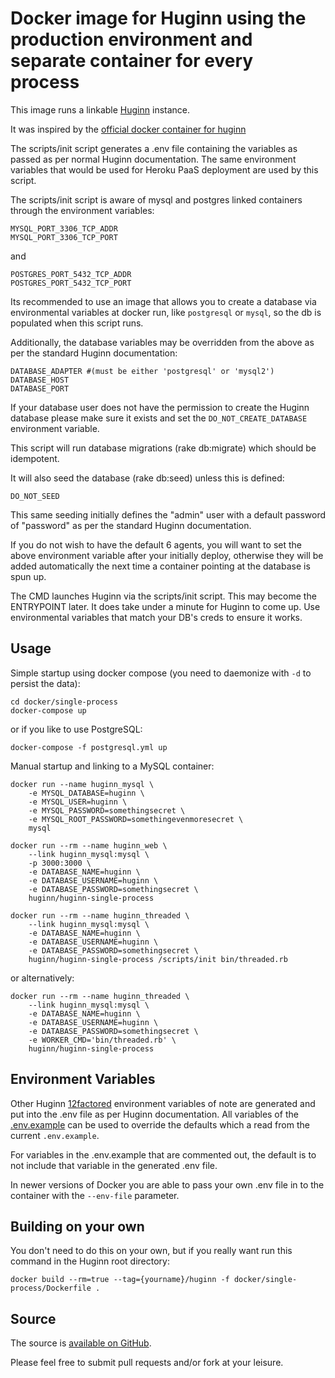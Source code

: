 Docker image for Huginn using the production environment and separate container for every process
=================================================

This image runs a linkable [Huginn](https://github.com/huginn/huginn) instance.

It was inspired by the [official docker container for huginn](https://hub.docker.com/r/huginn/huginn)

The scripts/init script generates a .env file containing the variables as passed as per normal Huginn documentation.
The same environment variables that would be used for Heroku PaaS deployment are used by this script.

The scripts/init script is aware of mysql and postgres linked containers through the environment variables:

    MYSQL_PORT_3306_TCP_ADDR
    MYSQL_PORT_3306_TCP_PORT

and

    POSTGRES_PORT_5432_TCP_ADDR
    POSTGRES_PORT_5432_TCP_PORT

Its recommended to use an image that allows you to create a database via environmental variables at docker run, like `postgresql` or `mysql`, so the db is populated when this script runs.

Additionally, the database variables may be overridden from the above as per the standard Huginn documentation:

    DATABASE_ADAPTER #(must be either 'postgresql' or 'mysql2')
    DATABASE_HOST
    DATABASE_PORT

If your database user does not have the permission to create the Huginn database please make sure it exists and set the `DO_NOT_CREATE_DATABASE` environment variable.

This script will run database migrations (rake db:migrate) which should be idempotent.

It will also seed the database (rake db:seed) unless this is defined:

    DO_NOT_SEED

This same seeding initially defines the "admin" user with a default password of "password" as per the standard Huginn documentation.

If you do not wish to have the default 6 agents, you will want to set the above environment variable after your initially deploy, otherwise they will be added automatically the next time a container pointing at the database is spun up.

The CMD launches Huginn via the scripts/init script. This may become the ENTRYPOINT later.  It does take under a minute for Huginn to come up.  Use environmental variables that match your DB's creds to ensure it works.

## Usage

Simple startup using docker compose (you need to daemonize with `-d` to persist the data):

    cd docker/single-process
    docker-compose up

or if you like to use PostgreSQL:

    docker-compose -f postgresql.yml up

Manual startup and linking to a MySQL container:

    docker run --name huginn_mysql \
        -e MYSQL_DATABASE=huginn \
        -e MYSQL_USER=huginn \
        -e MYSQL_PASSWORD=somethingsecret \
        -e MYSQL_ROOT_PASSWORD=somethingevenmoresecret \
        mysql

    docker run --rm --name huginn_web \
        --link huginn_mysql:mysql \
        -p 3000:3000 \
        -e DATABASE_NAME=huginn \
        -e DATABASE_USERNAME=huginn \
        -e DATABASE_PASSWORD=somethingsecret \
        huginn/huginn-single-process

    docker run --rm --name huginn_threaded \
        --link huginn_mysql:mysql \
        -e DATABASE_NAME=huginn \
        -e DATABASE_USERNAME=huginn \
        -e DATABASE_PASSWORD=somethingsecret \
        huginn/huginn-single-process /scripts/init bin/threaded.rb

or alternatively:

    docker run --rm --name huginn_threaded \
        --link huginn_mysql:mysql \
        -e DATABASE_NAME=huginn \
        -e DATABASE_USERNAME=huginn \
        -e DATABASE_PASSWORD=somethingsecret \
        -e WORKER_CMD='bin/threaded.rb' \
        huginn/huginn-single-process

## Environment Variables

Other Huginn [12factored](https://12factor.net/) environment variables of note are generated and put into the .env file as per Huginn documentation. All variables of the [.env.example](https://github.com/huginn/huginn/blob/master/.env.example) can be used to override the defaults which a read from the current `.env.example`.

For variables in the .env.example that are commented out, the default is to not include that variable in the generated .env file.

In newer versions of Docker you are able to pass your own .env file in to the container with the `--env-file` parameter.

## Building on your own

You don't need to do this on your own, but if you really want run this command in the Huginn root directory:

    docker build --rm=true --tag={yourname}/huginn -f docker/single-process/Dockerfile .

## Source

The source is [available on GitHub](https://github.com/huginn/huginn/tree/master/docker/single-process).

Please feel free to submit pull requests and/or fork at your leisure.
